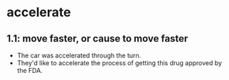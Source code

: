 # accelerate
## 1.1: move faster, or cause to move faster

  *  The car was accelerated through the turn.
  *  They'd like to accelerate the process of getting this drug approved by the FDA.
